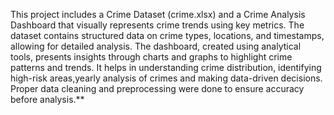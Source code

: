 
This project includes a Crime Dataset (crime.xlsx) and a Crime Analysis Dashboard that visually represents crime trends using key metrics. The dataset contains structured data on crime types, locations, and timestamps, allowing for detailed analysis. The dashboard, created using analytical tools, presents insights through charts and graphs to highlight crime patterns and trends. It helps in understanding crime distribution, identifying high-risk areas,yearly analysis of crimes and making data-driven decisions. Proper data cleaning and preprocessing were done to ensure accuracy before analysis.**
